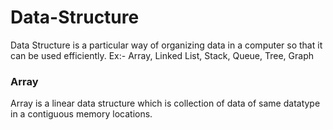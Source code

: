 # Data-Structure

Data Structure is a particular way of organizing data in a computer so that it can be used efficiently.
Ex:- Array, Linked List, Stack, Queue, Tree, Graph

### Array
Array is a linear data structure which is collection of data of same datatype in a contiguous memory locations.
